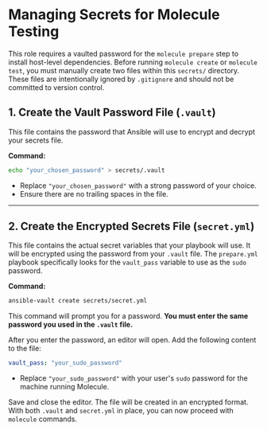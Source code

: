 # Managing Secrets for Molecule Testing

This role requires a vaulted password for the `molecule prepare` step to install host-level dependencies. Before running `molecule create` or `molecule test`, you must manually create two files within this `secrets/` directory. These files are intentionally ignored by `.gitignore` and should not be committed to version control.

## 1. Create the Vault Password File (`.vault`)

This file contains the password that Ansible will use to encrypt and decrypt your secrets file.

**Command:**

```bash
echo "your_chosen_password" > secrets/.vault
```

- Replace `"your_chosen_password"` with a strong password of your choice.
- Ensure there are no trailing spaces in the file.

---

## 2. Create the Encrypted Secrets File (`secret.yml`)

This file contains the actual secret variables that your playbook will use. It will be encrypted using the password from your `.vault` file. The `prepare.yml` playbook specifically looks for the `vault_pass` variable to use as the `sudo` password.

**Command:**

```bash
ansible-vault create secrets/secret.yml
```

This command will prompt you for a password. **You must enter the same password you used in the `.vault` file.**

After you enter the password, an editor will open. Add the following content to the file:

```yaml
vault_pass: "your_sudo_password"
```

- Replace `"your_sudo_password"` with your user's `sudo` password for the machine running Molecule.

Save and close the editor. The file will be created in an encrypted format. With both `.vault` and `secret.yml` in place, you can now proceed with `molecule` commands.
